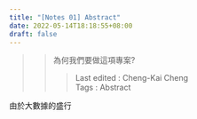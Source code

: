 ```yaml
---
title: "[Notes 01] Abstract"
date: 2022-05-14T18:18:55+08:00
draft: false
---
```



>> 為何我們要做這項專案?   
>>> Last edited : Cheng-Kai Cheng  
>> Tags : Abstract

由於大數據的盛行
